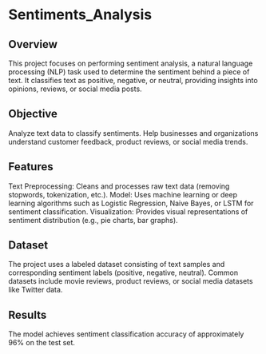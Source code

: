 # Sentiments_Analysis

## Overview
This project focuses on performing sentiment analysis, a natural language processing (NLP) task used to determine the sentiment behind a piece of text. It classifies text as positive, negative, or neutral, providing insights into opinions, reviews, or social media posts.

## Objective
Analyze text data to classify sentiments.
Help businesses and organizations understand customer feedback, product reviews, or social media trends.

## Features
Text Preprocessing: Cleans and processes raw text data (removing stopwords, tokenization, etc.).
Model: Uses machine learning or deep learning algorithms such as Logistic Regression, Naive Bayes, or LSTM for sentiment classification.
Visualization: Provides visual representations of sentiment distribution (e.g., pie charts, bar graphs).

## Dataset
The project uses a labeled dataset consisting of text samples and corresponding sentiment labels (positive, negative, neutral). Common datasets include movie reviews, product reviews, or social media datasets like Twitter data.

## Results
The model achieves sentiment classification accuracy of approximately 96% on the test set.
